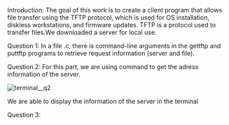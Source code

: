 Introduction:
The goal of this work is to create a client program that allows file transfer using the TFTP protocol, which is used for OS installation, diskless workstations, and firmware updates. 
TFTP is a protocol used to transfer files.We downloaded a server for local use. 

Question 1:
In a file .c, there is command-line arguments in the gettftp and puttftp programs to retrieve request information (server and file).

Question 2:
For this part, we are using command to get the adress information of the server.

![terminal__q2](https://github.com/user-attachments/assets/958ac06c-1a67-475a-b696-94b42c478c39)

We are able to display the information of the server in the terminal

Question 3:



